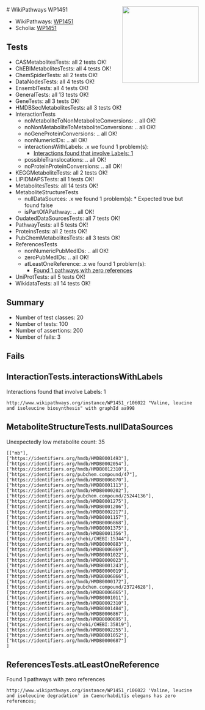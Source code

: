 <img style="float: right; width: 200px" src="https://upload.wikimedia.org/wikipedia/commons/thumb/8/83/Wplogo_with_text_500.png/640px-Wplogo_with_text_500.png" />
# WikiPathways WP1451

* WikiPathways: [WP1451](https://identifiers.org/wikipathways:WP1451)
* Scholia: [WP1451](https://scholia.toolforge.org/wikipathways/WP1451)
## Tests
* CASMetabolitesTests: all 2 tests OK!
* ChEBIMetabolitesTests: all 4 tests OK!
* ChemSpiderTests: all 2 tests OK!
* DataNodesTests: all 4 tests OK!
* EnsemblTests: all 4 tests OK!
* GeneralTests: all 13 tests OK!
* GeneTests: all 3 tests OK!
* HMDBSecMetabolitesTests: all 3 tests OK!
* InteractionTests
    * noMetaboliteToNonMetaboliteConversions: .. all OK!
    * noNonMetaboliteToMetaboliteConversions: .. all OK!
    * noGeneProteinConversions: .. all OK!
    * nonNumericIDs: .. all OK!
    * interactionsWithLabels: .x we found 1 problem(s):
        * [Interactions found that involve Labels: 1](#630d2678)
    * possibleTranslocations: .. all OK!
    * noProteinProteinConversions: .. all OK!
* KEGGMetaboliteTests: all 2 tests OK!
* LIPIDMAPSTests: all 1 tests OK!
* MetabolitesTests: all 14 tests OK!
* MetaboliteStructureTests
    * nullDataSources: .x we found 1 problem(s):
            * Expected true but found false
    * isPartOfAPathway: .. all OK!
* OudatedDataSourcesTests: all 7 tests OK!
* PathwayTests: all 5 tests OK!
* ProteinsTests: all 2 tests OK!
* PubChemMetabolitesTests: all 3 tests OK!
* ReferencesTests
    * nonNumericPubMedIDs: .. all OK!
    * zeroPubMedIDs: .. all OK!
    * atLeastOneReference: .x we found 1 problem(s):
        * [Found 1 pathways with zero references](#35eb778e)
* UniProtTests: all 5 tests OK!
* WikidataTests: all 14 tests OK!


## Summary

* Number of test classes: 20
* Number of tests: 100
* Number of assertions: 200
* Number of fails: 3

## Fails

<a name="630d2678" />

## InteractionTests.interactionsWithLabels

Interactions found that involve Labels: 1
```
http://www.wikipathways.org/instance/WP1451_r106022 "Valine, leucine and isoleucine biosynthesis" with graphId aa998
```

<a name="919041cc" />

## MetaboliteStructureTests.nullDataSources

Unexpectedly low metabolite count: 35
```
[["mb"],
["https://identifiers.org/hmdb/HMDB0001493"],
["https://identifiers.org/hmdb/HMDB0002054"],
["https://identifiers.org/hmdb/HMDB0012310"],
["https://identifiers.org/pubchem.compound/47"],
["https://identifiers.org/hmdb/HMDB0006870"],
["https://identifiers.org/hmdb/HMDB0001113"],
["https://identifiers.org/hmdb/HMDB0000202"],
["https://identifiers.org/pubchem.compound/25244136"],
["https://identifiers.org/hmdb/HMDB0001275"],
["https://identifiers.org/hmdb/HMDB0001206"],
["https://identifiers.org/hmdb/HMDB0002217"],
["https://identifiers.org/hmdb/HMDB0001157"],
["https://identifiers.org/hmdb/HMDB0006868"],
["https://identifiers.org/hmdb/HMDB0001375"],
["https://identifiers.org/hmdb/HMDB0001356"],
["https://identifiers.org/chebi/CHEBI:15344"],
["https://identifiers.org/hmdb/HMDB0000883"],
["https://identifiers.org/hmdb/HMDB0006869"],
["https://identifiers.org/hmdb/HMDB0001022"],
["https://identifiers.org/hmdb/HMDB0000023"],
["https://identifiers.org/hmdb/HMDB0001243"],
["https://identifiers.org/hmdb/HMDB0000019"],
["https://identifiers.org/hmdb/HMDB0006866"],
["https://identifiers.org/hmdb/HMDB0000172"],
["https://identifiers.org/pubchem.compound/23724628"],
["https://identifiers.org/hmdb/HMDB0006865"],
["https://identifiers.org/hmdb/HMDB0001011"],
["https://identifiers.org/hmdb/HMDB0002310"],
["https://identifiers.org/hmdb/HMDB0001484"],
["https://identifiers.org/hmdb/HMDB0006867"],
["https://identifiers.org/hmdb/HMDB0000695"],
["https://identifiers.org/chebi/CHEBI:35819"],
["https://identifiers.org/hmdb/HMDB0002255"],
["https://identifiers.org/hmdb/HMDB0001052"],
["https://identifiers.org/hmdb/HMDB0000687"]
]
```

<a name="35eb778e" />

## ReferencesTests.atLeastOneReference

Found 1 pathways with zero references
```
http://www.wikipathways.org/instance/WP1451_r106022 'Valine, leucine and isoleucine degradation' in Caenorhabditis elegans has zero references; 
```

